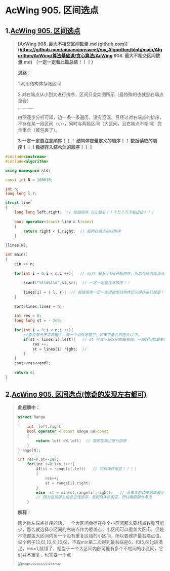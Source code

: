 # AcWing 905. 区间选点

## 1.[AcWing 905. 区间选点](https://www.acwing.com/problem/content/907/)

> **[AcWing 908. 最大不相交区间数量.md (github.com)](https://github.com/advancingsweet/my_Algorithm/blob/main/Algorithm/AcWing/算法基础课/贪心算法/AcWing 908. 最大不相交区间数量.md)**  **（一定一定看此篇总结！！！）**
>
> **思路：**
>
> 1.利用结构体存储区间
>
> 2.对右端点从小到大进行排序，区间只会如图所示（最特殊的也就是右端点重合）
>
> <img src="C:\Users\Hongwei Tang\AppData\Roaming\Typora\typora-user-images\image-20230322205806937.png" alt="image-20230322205806937" style="zoom:25%;" />
>
> 由图逐步分析可知，边一条一条遍历，没有遗漏。且经过对右端点的排序，不存在某一段区间（小），同时与两段区间（大区间，且右端点不相同）完全重合（被包裹了）。
>
> **3.一定一定要注意顺序！！！ 结构体变量定义的顺序！！ 数据读取的顺序！！！数据存入结构体的顺序！！！**

```C++
#include<iostream>
#include<algorithm>

using namespace std;

const int N = 100010;

int n;
long long l,r;

struct line
{
    long long left,right;  // 赋值顺序 先左后右！！千万千万不能出错！！！
    
    bool operator<(const line & l)const
    {
        return right < l.right;  // 按照右端点进行排序
    }
    
}lines[N];

int main()
{
    cin >> n;
    
    for(int i = 0;i < n;i ++){   // sort 是从下标0开始排序，所以存储时应该从下标0开始
        
        scanf("%lld%lld",&l,&r);  // 一定一定要注意顺序！！
        
        lines[i] = { l, r};  // 赋值顺序一定一定得按照结构体定义顺序进行赋值！！！
    }
    
    sort(lines,lines + n);
    
    int res = 0;
    long long st = - 2e9;
    
    for(int i = 0;i < n;i ++){
        //重合部分不需要理会，有一个点就足够了，如果不重合则进入if中。
        if(st < lines[i].left){   // st 代表一段区间的最右端。一段区间的最右端小于另一端区间的最左端，则两个区间不重合。那么所需的点必须加一。
            res ++;
            st = lines[i].right;  //
        }
    }
    cout<<res<<endl;
    
    return 0;
}
```

## 2.[AcWing 905. 区间选点(惊奇的发现左右都可)](https://www.acwing.com/solution/content/10615/)

> **此题解中：**
>
> ```C++
> struct Range
> {
>     int  left,right;
>     bool operator <(const Range &W)const
>     {
>         return left <W.left;  // 按照左端点进行排序
>     }
> }range[N];
> 
> int res=0,st=-2e9;
>     for(int i=0;i<n;i++){
>         if(st < range[i].left)   // 判断条件没变！！！！
>         {
>             res++;
>             st = range[i].right;
>         }
>         else  st = min(st,range[i].right);   // 从重复的边中选取最小值
>         // 因为是按照左端点进行排序，且判断条件没变，所以需要额外考虑
>     }
> ```
>
> **解释：**
>
> 因为你左端点排序的话，一个大区间会存在多个小区间那么要想点数竟可能少，那么就选择小区间的右端点作为覆盖点，小区间可以覆盖大区间，但是不能覆盖大区间内另一个没有重复区域的小区间，所以要维护最右端点值。举个例子[3,6],[3,4],[5,6]，不取min第二次得到最右端是6，和[5,6]比较满足，res=1,就错了，相当于一个大区间内部可能有多个不相同的小区间，它们并不重复，也需要一个点
>
> <img src="C:\Users\Hongwei Tang\AppData\Roaming\Typora\typora-user-images\image-20230322212547132.png" alt="image-20230322212547132" style="zoom: 67%;" />
>
> 